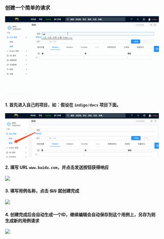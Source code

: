 ### 创建一个简单的请求
![](./gif/start.gif)

#### 1. 首先进入自己的项目，如：假设在 `indigo/docs` 项目下面。
![](./images/start.png)

#### 2. 填写 URL `www.baidu.com`，并点击发送按钮获得响应
![](./images/url.png)

#### 3. 填写用例名称，点击 `保存` 就创建完成
![](./images/save.png)

#### 4. 创建完成后会自动生成一个ID，继续编辑会自动保存到这个用例上，另存为则生成新的用例请求
![](./images/saved.png)

